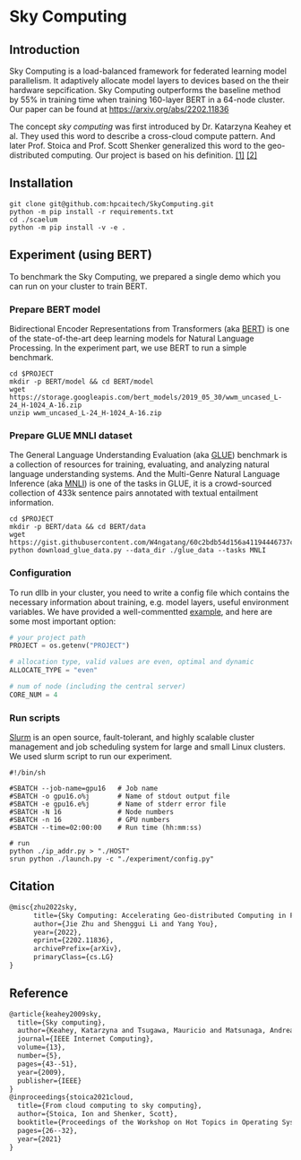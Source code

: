 # Sky Computing

## Introduction

Sky Computing is a load-balanced framework for federated learning model parallelism. It adaptively allocate model layers to devices based on the their hardware sepcification. Sky Computing outperforms the baseline method by 55% in training time when training 160-layer BERT in a 64-node cluster. Our paper can be found at https://arxiv.org/abs/2202.11836

The concept *sky computing* was first introduced by Dr. Katarzyna Keahey et al. They used this word to describe a cross-cloud compute pattern. And later Prof. Stoica and Prof. Scott Shenker generalized this word to the geo-distributed computing. Our project is based on his definition. [\[1\]](https://ieeexplore.ieee.org/abstract/document/5226615) [\[2\]](https://dl.acm.org/doi/abs/10.1145/3458336.3465301)

## Installation

```shell
git clone git@github.com:hpcaitech/SkyComputing.git
python -m pip install -r requirements.txt
cd ./scaelum
python -m pip install -v -e .
```

## Experiment (using BERT)

To benchmark the Sky Computing, we prepared a single demo which you can run on your cluster to train BERT.

### Prepare BERT model

Bidirectional Encoder Representations from Transformers (aka [BERT](https://aclanthology.org/N19-1423/)) is one of the state-of-the-art deep learning models for Natural Language Processing. In the experiment part, we use BERT to run a simple benchmark.

```shell
cd $PROJECT
mkdir -p BERT/model && cd BERT/model 
wget https://storage.googleapis.com/bert_models/2019_05_30/wwm_uncased_L-24_H-1024_A-16.zip
unzip wwm_uncased_L-24_H-1024_A-16.zip
```

### Prepare GLUE MNLI dataset

The General Language Understanding Evaluation (aka [GLUE](https://gluebenchmark.com/)) benchmark is a collection of resources for training, evaluating, and analyzing natural language understanding systems. And the Multi-Genre Natural Language Inference (aka [MNLI](https://cims.nyu.edu/~sbowman/multinli/)) is one of the tasks in GLUE, it is a crowd-sourced collection of 433k sentence pairs annotated with textual entailment information.

```shell
cd $PROJECT
mkdir -p BERT/data && cd BERT/data
wget https://gist.githubusercontent.com/W4ngatang/60c2bdb54d156a41194446737ce03e2e/raw/1502038877f6a88c225a34450793fbc3ea87eaba/download_glue_data.py
python download_glue_data.py --data_dir ./glue_data --tasks MNLI
```

### Configuration

To run dllb in your cluster, you need to write a config file which contains the necessary information about training, e.g. model layers, useful environment variables. We have provided a well-commentted [example](https://github.com/hpcaitech/SkyComputing/blob/main/experiment/config.py), and here are some most important option:

```python
# your project path
PROJECT = os.getenv("PROJECT")

# allocation type, valid values are even, optimal and dynamic
ALLOCATE_TYPE = "even"

# num of node (including the central server)
CORE_NUM = 4
```

### Run scripts

[Slurm](https://www.schedmd.com/) is an open source, fault-tolerant, and highly scalable cluster management and job scheduling system for large and small Linux clusters. We used slurm script to run our experiment.

```shell
#!/bin/sh

#SBATCH --job-name=gpu16   # Job name
#SBATCH -o gpu16.o%j       # Name of stdout output file
#SBATCH -e gpu16.e%j       # Name of stderr error file
#SBATCH -N 16              # Node numbers
#SBATCH -n 16              # GPU numbers
#SBATCH --time=02:00:00    # Run time (hh:mm:ss)

# run
python ./ip_addr.py > "./HOST"
srun python ./launch.py -c "./experiment/config.py"
```

## Citation

```tex
@misc{zhu2022sky,
      title={Sky Computing: Accelerating Geo-distributed Computing in Federated Learning}, 
      author={Jie Zhu and Shenggui Li and Yang You},
      year={2022},
      eprint={2202.11836},
      archivePrefix={arXiv},
      primaryClass={cs.LG}
}
```

## Reference

```tex
@article{keahey2009sky,
  title={Sky computing},
  author={Keahey, Katarzyna and Tsugawa, Mauricio and Matsunaga, Andrea and Fortes, Jose},
  journal={IEEE Internet Computing},
  volume={13},
  number={5},
  pages={43--51},
  year={2009},
  publisher={IEEE}
}
@inproceedings{stoica2021cloud,
  title={From cloud computing to sky computing},
  author={Stoica, Ion and Shenker, Scott},
  booktitle={Proceedings of the Workshop on Hot Topics in Operating Systems},
  pages={26--32},
  year={2021}
}
```

